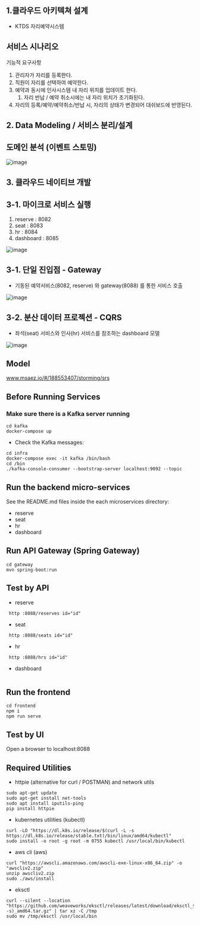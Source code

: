 ## 1.클라우드 아키텍쳐 설계
- KTDS 자리예약시스템
## 서비스 시나리오
기능적 요구사항
1. 관리자가 자리를 등록한다.
1. 직원이 자리를 선택하여 예약한다.
1. 예약과 동시에 인사시스템 내 자리 위치를 업데이트 한다.
    1. 자리 반납 / 예약 취소시에는 내 자리 위치가 초기화된다.
1. 자리의 등록/예약/예약취소/반납 시, 자리의 상태가 변경되어 대쉬보드에 반영된다.

## 2. Data Modeling / 서비스 분리/설계
## 도메인 분석 (이벤트 스토밍)
![image](https://github.com/user-attachments/assets/20b020fc-31ad-41a5-8d86-996ab45d9064)

## 3. 클라우드 네이티브 개발
## 3-1. 마이크로 서비스 실행
1. reserve : 8082
1. seat : 8083
1. hr : 8084
1. dashboard : 8085

![image](https://github.com/user-attachments/assets/7d20cd49-7cb7-4377-952d-5b33e35459b1)

## 3-1. 단일 진입점 - Gateway
- 기동된 예약서비스(8082, reserve) 와 gateway(8088) 를 통한 서비스 호출

![image](https://github.com/user-attachments/assets/bf594af7-465c-43c6-b661-f29c9c345305)

## 3-2. 분산 데이터 프로젝션 - CQRS
- 좌석(seat) 서비스와 인사(hr) 서비스를 참조하는 dashboard 모델

![image](https://github.com/user-attachments/assets/02c593b9-7f8c-40ce-99de-fe6add4666a4)

## Model
www.msaez.io/#/188553407/storming/srs

## Before Running Services
### Make sure there is a Kafka server running
```
cd kafka
docker-compose up
```
- Check the Kafka messages:
```
cd infra
docker-compose exec -it kafka /bin/bash
cd /bin
./kafka-console-consumer --bootstrap-server localhost:9092 --topic
```

## Run the backend micro-services
See the README.md files inside the each microservices directory:

- reserve
- seat
- hr
- dashboard


## Run API Gateway (Spring Gateway)
```
cd gateway
mvn spring-boot:run
```

## Test by API
- reserve
```
 http :8088/reserves id="id" 
```
- seat
```
 http :8088/seats id="id" 
```
- hr
```
 http :8088/hrs id="id" 
```
- dashboard
```
```


## Run the frontend
```
cd frontend
npm i
npm run serve
```

## Test by UI
Open a browser to localhost:8088

## Required Utilities

- httpie (alternative for curl / POSTMAN) and network utils
```
sudo apt-get update
sudo apt-get install net-tools
sudo apt install iputils-ping
pip install httpie
```

- kubernetes utilities (kubectl)
```
curl -LO "https://dl.k8s.io/release/$(curl -L -s https://dl.k8s.io/release/stable.txt)/bin/linux/amd64/kubectl"
sudo install -o root -g root -m 0755 kubectl /usr/local/bin/kubectl
```

- aws cli (aws)
```
curl "https://awscli.amazonaws.com/awscli-exe-linux-x86_64.zip" -o "awscliv2.zip"
unzip awscliv2.zip
sudo ./aws/install
```

- eksctl 
```
curl --silent --location "https://github.com/weaveworks/eksctl/releases/latest/download/eksctl_$(uname -s)_amd64.tar.gz" | tar xz -C /tmp
sudo mv /tmp/eksctl /usr/local/bin
```

